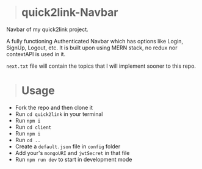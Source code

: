 > # quick2link-Navbar
Navbar of my quick2link project. 

A fully functioning Authenticated Navbar which has options like Login, SignUp, Logout, etc.
It is built upon using MERN stack, no redux nor contextAPI is used in it.

`next.txt` file will contain the topics that I will implement sooner to this repo.
 
  > # Usage
  
  * Fork the repo and then clone it
  * Run `cd quick2link` in your terminal
  * Run `npm i`
  * Run `cd client`
  * Run `npm i`
  * Run `cd ..`
  * Create a `default.json` file in `config` folder
  * Add your's `mongoURI` and `jwtSecret` in that file
  * Run `npm run dev` to start in development mode
